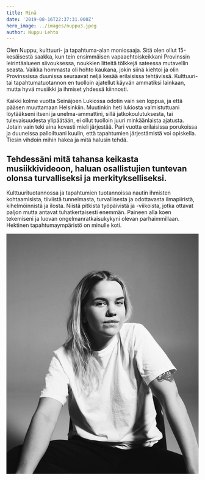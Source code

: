 ```yaml
---
title: Minä
date: '2019-08-16T22:37:31.000Z'
hero_image: ../images/nuppu3.jpeg
author: Nuppu Lehto
---
```


Olen Nuppu, kulttuuri- ja tapahtuma-alan moniosaaja. Sitä olen ollut 15-kesäisestä saakka, kun tein ensimmäisen vapaaehtoiskeikkani Provinssin leirintäalueen siivouksessa, noukkien litteitä tölkkejä sateessa mutavellin seasta. Vaikka hommasta oli hohto kaukana, jokin siinä kiehtoi ja olin Provinssissa duunissa seuraavat neljä kesää erilaisissa tehtävissä. Kulttuuri- tai tapahtumatuotannon en tuolloin ajatellut käyvän ammatiksi lainkaan, mutta hyvä musiikki ja ihmiset yhdessä kiinnosti.

Kaikki kolme vuotta Seinäjoen Lukiossa odotin vain sen loppua, ja että pääsen muuttamaan Helsinkiin. Muutinkin heti lukiosta valmistuttuani löytääkseni itseni ja unelma-ammattini, sillä jatkokoulutuksesta, tai tulevaisuudesta ylipäätään, ei ollut tuolloin juuri minkäänlaista ajatusta. Jotain vain teki aina kovasti mieli järjestää. Pari vuotta erilaisissa porukoissa ja duuneissa palloiltuani kuulin, että tapahtumien järjestämistä voi opiskella. Tiesin vihdoin mihin hakea ja mitä halusin tehdä.

## Tehdessäni mitä tahansa keikasta musiikkivideoon, haluan osallistujien tuntevan olonsa turvalliseksi ja merkitykselliseksi. 

Kulttuurituotannossa ja tapahtumien tuotannoissa nautin ihmisten kohtaamisista, tiiviistä tunnelmasta, turvallisesta ja odottavasta ilmapiiristä, kihelmöinnistä ja ilosta. Niistä pitkistä työpäivistä ja -viikoista, jotka ottavat paljon mutta antavat tuhatkertaisesti enemmän. Paineen alla koen tekemiseni ja luovan ongelmanratkaisukykyni olevan parhaimmillaan. Hektinen tapahtumaympäristö on minulle koti.

![](/content/images/nuppu2.jpeg)
